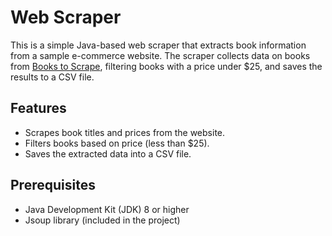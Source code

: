 # Web Scraper

This is a simple Java-based web scraper that extracts book information from a sample e-commerce website. The scraper collects data on books from [Books to Scrape](http://books.toscrape.com/), filtering books with a price under $25, and saves the results to a CSV file.

## Features

- Scrapes book titles and prices from the website.
- Filters books based on price (less than $25).
- Saves the extracted data into a CSV file.

## Prerequisites

- Java Development Kit (JDK) 8 or higher
- Jsoup library (included in the project)
